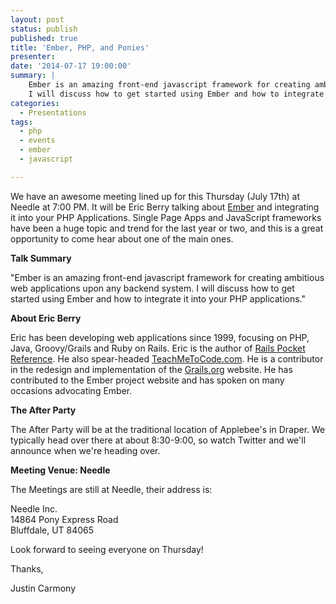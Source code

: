 ```yaml
---
layout: post
status: publish
published: true
title: 'Ember, PHP, and Ponies'
presenter: 
date: '2014-07-17 19:00:00'
summary: |
    Ember is an amazing front-end javascript framework for creating ambitious web applications upon any backend system.
    I will discuss how to get started using Ember and how to integrate it into your PHP applications.
categories:
  - Presentations
tags:
  - php
  - events
  - ember
  - javascript

---
```

<p>We have an awesome meeting lined up for this Thursday (July 17th) at Needle at 7:00 PM. It will be Eric Berry talking
about <a href="http://emberjs.com/">Ember</a> and integrating it into your PHP Applications. Single Page Apps and JavaScript frameworks have been a huge
topic and trend for the last year or two, and this is a great opportunity to come hear about one of the main ones.</p>
<p><strong>Talk Summary</strong></p>
<p>"Ember is an amazing front-end javascript framework for creating ambitious web applications upon any backend system. I will discuss how to get started using Ember and how to integrate it into your PHP applications."</p>
<p><strong>About Eric Berry</strong></p>
<p>Eric has been developing web applications since 1999, focusing on PHP, Java, Groovy/Grails and Ruby on Rails. Eric is the author of <a href="http://oreilly.com/catalog/9780596520700/">Rails Pocket Reference</a>. He also spear-headed <a href="http://teachmetocode.com/articles/the-teachmetocode-story/">TeachMeToCode.com</a>. He is a contributor in the redesign and implementation of the <a href="http://www.grails.org/">Grails.org</a> website. He has contributed to the Ember project website and has spoken on many occasions advocating Ember.</p>
<p><strong>The After Party</strong></p>
<p>The After Party will be at the traditional location of Applebee's in Draper. We typically head over there at about 8:30-9:00, so watch Twitter and we'll announce when we're heading over.</p>
<p><strong>Meeting Venue: Needle</strong></p>
<p>The Meetings are still at Needle, their address is: </p>
<p>Needle Inc.<br />
14864 Pony Express Road<br />
Bluffdale, UT 84065</p>
<p>Look forward to seeing everyone on Thursday!</p>
<p>Thanks,</p>
<p>Justin Carmony</p>
